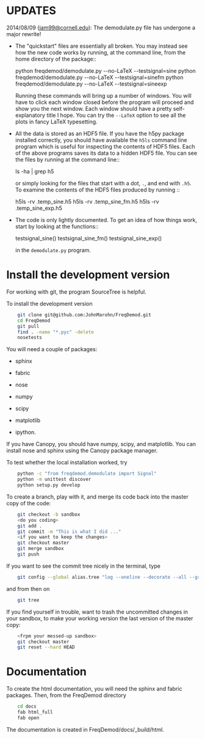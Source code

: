 UPDATES
=======

2014/08/09 (jam99@cornell.edu): The demodulate.py file has undergone a major rewrite!

* The "quickstart" files are essentially all broken.  You may instead see how the new code works by running, at the command line, from the home directory of the package::

    python freqdemod/demodulate.py --no-LaTeX --testsignal=sine
    python freqdemod/demodulate.py --no-LaTeX --testsignal=sinefm
    python freqdemod/demodulate.py --no-LaTeX --testsignal=sineexp
    
  Running these commands will bring up a number of windows.  You will have to click each window closed before the program will proceed and show you the next window.  Each window should have a pretty self-explanatory title I hope.  You can try the ``--LaTeX`` option to see all the plots in fancy LaTeX typesetting.

* All the data is stored as an HDF5 file.  If you have the h5py package installed correctly, you should have available the ``h5ls`` command line program which is useful for inspecting the contents of HDF5 files.  Each of the above programs saves its data to a hidden HDF5 file.  You can see the files by running at the command line::

    ls -ha | grep h5
    
  or simply looking for the files that start with a dot, ``.``, and end with ``.h5``.  To examine the contents of the HDF5 files produced by running ::
  
    h5ls -rv .temp_sine.h5
    h5ls -rv .temp_sine_fm.h5
    h5ls -rv .temp_sine_exp.h5
    
* The code is only lightly documented.  To get an idea of how things work, start by looking at the functions::

    testsignal_sine()
    testsignal_sine_fm()
    testsignal_sine_exp()

  in the ``demodulate.py`` program. 

Install the development version
===============================

For working with git, the program SourceTree is helpful.

To install the development version 

```bash
    git clone git@github.com:JohnMarohn/FreqDemod.git
    cd FreqDemod    
    git pull 
    find . -name "*.pyc" -delete
    nosetests
```

You will need a couple of packages:

* sphinx

* fabric

* nose

* numpy

* scipy

* matplotlib

* ipython.

If you have Canopy, you should have numpy, scipy, and matplotlib.  You can install nose and sphinx using the Canopy package manager.

To test whether the local installation worked, try

```bash
    python -c "from freqdemod.demodulate import Signal"
    python -m unittest discover
    python setup.py develop
```

To create a branch, play with it, and merge its code back into the master copy of the code:

```bash
    git checkout -b sandbox
    <do you coding>
    git add .
    git commit -m "This is what I did ..."
    <if you want to keep the changes>
    git checkout master
    git merge sandbox 
    git push
```

If you want to see the commit tree nicely in the terminal, type

```bash
    git config --global alias.tree "log --oneline --decorate --all --graph"
```

and from then on

```bash
    git tree
```

If you find yourself in trouble, want to trash the uncommitted changes in your sandbox, to make your working version the last version of the master copy:

```bash
    <frpm your messed-up sandbox>
    git checkout master
    git reset --hard HEAD
```

Documentation
=============

To create the html documentation, you will need the sphinx and fabric packages.  Then, from the FreqDemod directory

```bash
    cd docs
    fab html_full
    fab open
```
The documentation is created in FreqDemod/docs/_build/html.
